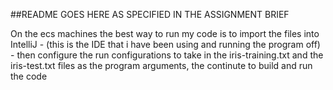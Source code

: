 ##README GOES HERE AS SPECIFIED IN THE ASSIGNMENT BRIEF


On the ecs machines the best way to run my code is to import the files into IntelliJ - (this is the IDE that i have been using and running the program off) - then configure the run configurations to 
take in the iris-training.txt and the iris-test.txt files as the program arguments, the continute to build and run the code
